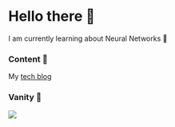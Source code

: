 # Hello there 🙌


I am currently learning about Neural Networks 🧠

### Content 📖
My [tech blog](https://python.abhinav.page/) 


### Vanity :page_with_curl:
![](https://stackoverflow-card.vercel.app/?userID=11323371&theme=dracula)

